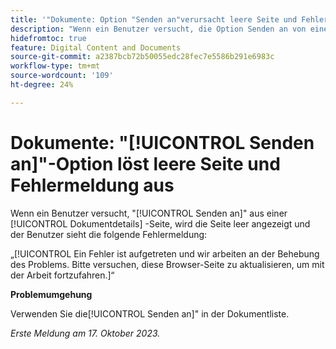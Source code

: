 ```yaml
---
title: '"Dokumente: Option "Senden an"verursacht leere Seite und Fehlermeldung.'
description: "Wenn ein Benutzer versucht, die Option Senden an von einer Seite mit den Dokumentdetails zu verwenden, wird die Seite leer gelassen und der Benutzer wird mit einer Fehlermeldung konfrontiert."
hidefromtoc: true
feature: Digital Content and Documents
source-git-commit: a2387bcb72b50055edc28fec7e5586b291e6983c
workflow-type: tm+mt
source-wordcount: '109'
ht-degree: 24%

---
```



# Dokumente: &quot;[!UICONTROL Senden an]&quot;-Option löst leere Seite und Fehlermeldung aus

Wenn ein Benutzer versucht, &quot;[!UICONTROL Senden an]&quot; aus einer [!UICONTROL Dokumentdetails] -Seite, wird die Seite leer angezeigt und der Benutzer sieht die folgende Fehlermeldung:

„[!UICONTROL Ein Fehler ist aufgetreten und wir arbeiten an der Behebung des Problems. Bitte versuchen, diese Browser-Seite zu aktualisieren, um mit der Arbeit fortzufahren.]“

**Problemumgehung**

Verwenden Sie die[!UICONTROL Senden an]&quot; in der Dokumentliste.

_Erste Meldung am 17. Oktober 2023._
